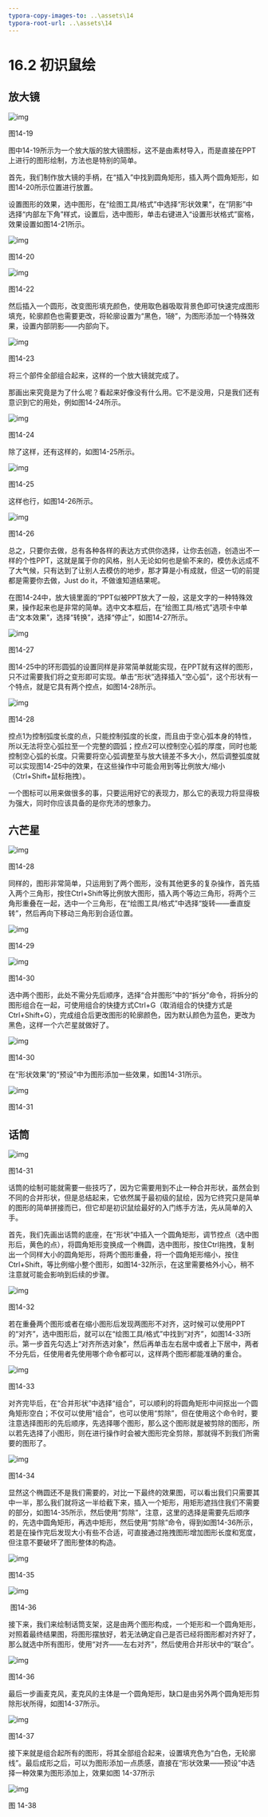 ```yaml
---
typora-copy-images-to: ..\assets\14
typora-root-url: ..\assets\14
---
```


# 16.2  初识鼠绘

## **放大镜**

![img](../../.gitbook/assets/image019%20%2812%29.jpg)

图14-19

图中14-19所示为一个放大版的放大镜图标，这不是由素材导入，而是直接在PPT上进行的图形绘制，方法也是特别的简单。

首先，我们制作放大镜的手柄，在“插入”中找到圆角矩形，插入两个圆角矩形，如图14-20所示位置进行放置。

设置图形的效果，选中图形，在“绘图工具/格式”中选择“形状效果”，在“阴影”中选择“内部左下角”样式，设置后，选中图形，单击右键进入“设置形状格式”窗格，效果设置如图14-21所示。

![img](../../.gitbook/assets/image020%20%282%29.jpg)

图14-20

![img](../../.gitbook/assets/image021%20%286%29.jpg)

图14-22

然后插入一个圆形，改变图形填充颜色，使用取色器吸取背景色即可快速完成图形填充，轮廓颜色也需要更改，将轮廓设置为“黑色，1磅”，为图形添加一个特殊效果，设置内部阴影——内部向下。

![img](../../.gitbook/assets/image022%20%281%29.jpg)

图14-23

将三个部件全部组合起来，这样的一个放大镜就完成了。

那画出来究竟是为了什么呢？看起来好像没有什么用。它不是没用，只是我们还有意识到它的用处，例如图14-24所示。

![img](../../.gitbook/assets/image023%20%2810%29.jpg)

图14-24

除了这样，还有这样的，如图14-25所示。

![img](../../.gitbook/assets/image024%20%281%29.jpg)

图14-25

这样也行，如图14-26所示。

![img](../../.gitbook/assets/image025.jpg)

图14-26

总之，只要你去做，总有各种各样的表达方式供你选择，让你去创造，创造出不一样的个性PPT，这就是属于你的风格，别人无论如何也是偷不来的，模仿永远成不了大气候，只有达到了让别人去模仿的地步，那才算是小有成就，但这一切的前提都是需要你去做，Just do it，不做谁知道结果呢。

在图14-24中，放大镜里面的“PPT似被PPT放大了一般，这是文字的一种特殊效果，操作起来也是非常的简单。选中文本框后，在“绘图工具/格式”选项卡中单击“文本效果”，选择“转换”，选择“停止”，如图14-27所示。

![img](../../.gitbook/assets/image026.png)

图14-27

图14-25中的环形圆弧的设置同样是非常简单就能实现，在PPT就有这样的图形，只不过需要我们将之变形即可实现。单击“形状”选择插入“空心弧”，这个形状有一个特点，就是它具有两个控点，如图14-28所示。

![img](../../.gitbook/assets/image027%20%287%29.jpg)

图14-28

控点1为控制弧度长度的点，只能控制弧度的长度，而且由于空心弧本身的特性，所以无法将空心弧拉至一个完整的圆弧；控点2可以控制空心弧的厚度，同时也能控制空心弧的长度。只需要将空心弧调整至与放大镜差不多大小，然后调整弧度就可以实现图14-25中的效果，在这些操作中可能会用到等比例放大/缩小（Ctrl+Shift+鼠标拖拽）。

一个图标可以用来做很多的事，只要运用好它的表现力，那么它的表现力将显得极为强大，同时你应该具备的是你充沛的想象力。

## **六芒星**

![img](../../.gitbook/assets/image028%20%284%29.jpg)

图14-28

同样的，图形非常简单，只运用到了两个图形，没有其他更多的复杂操作，首先插入两个三角形，按住Ctrl+Shift等比例放大图形，插入两个等边三角形，将两个三角形重叠在一起，选中一个三角形，在“绘图工具/格式”中选择“旋转——垂直旋转”，然后再向下移动三角形到合适位置。

![img](../../.gitbook/assets/image029%20%284%29.jpg)

图14-29

![img](../../.gitbook/assets/image030%20%283%29.jpg)

图14-30

选中两个图形，此处不需分先后顺序，选择“合并图形”中的“拆分”命令，将拆分的图形组合在一起，可使用组合的快捷方式Ctrl+G（取消组合的快捷方式是Ctrl+Shift+G），完成组合后更改图形的轮廓颜色，因为默认颜色为蓝色，更改为黑色，这样一个六芒星就做好了。

![img](../../.gitbook/assets/image031%20%284%29.jpg)

图14-30

在“形状效果”的“预设”中为图形添加一些效果，如图14-31所示。

![img](../../.gitbook/assets/image032%20%2816%29.jpg)

图14-31

## **话筒**

![img](../../.gitbook/assets/image033%20%288%29.jpg)

图14-31

话筒的绘制可能就需要一些技巧了，因为它需要用到不止一种合并形状，虽然会到不同的合并形状，但是总结起来，它依然属于最初级的鼠绘，因为它终究只是简单的图形的简单拼接而已，但它却是初识鼠绘最好的入门练手方法，先从简单的入手。

首先，我们先画出话筒的底座，在“形状”中插入一个圆角矩形，调节控点（选中图形后，黄色的点），将圆角矩形变换成一个椭圆，选中图形，按住Ctrl拖拽，复制出一个同样大小的圆角矩形，将两个图形重叠，将一个圆角矩形缩小，按住Ctrl+Shift，等比例缩小整个图形，如图14-32所示，在这里需要格外小心，稍不注意就可能会影响到后续的步骤。

![img](../../.gitbook/assets/image034%20%287%29.jpg)

图14-32

若在重叠两个图形或者在缩小图形后发现两图形不对齐，这时候可以使用PPT的“对齐”，选中图形后，就可以在“绘图工具/格式”中找到“对齐”，如图14-33所示。第一步首先勾选上“对齐所选对象”，然后再单击左右居中或者上下居中，两者不分先后，任使用者先使用哪个命令都可以，这样两个图形都能准确的重合。

![img](../../.gitbook/assets/image035.png)

图14-33

对齐完毕后，在“合并形状”中选择“组合”，可以顺利的将圆角矩形中间抠出一个圆角矩形空白；不仅可以使用“组合”，也可以使用“剪除”，但在使用这个命令时，要注意选择图形的先后顺序，先选择哪个图形，那么这个图形就是被剪除的图形，所以若先选择了小图形，则在进行操作时会被大图形完全剪除，那就得不到我们所需要的图形了。

![img](../../.gitbook/assets/image036%20%285%29.jpg)

图14-34

显然这个椭圆还不是我们需要的，对比一下最终的效果图，可以看出我们只需要其中一半，那么我们就将这一半给截下来，插入一个矩形，用矩形遮挡住我们不需要的部分，如图14-35所示，然后使用“剪除”，注意，这里的选择是需要先后顺序的，先选中圆角矩形，再选中矩形，然后使用“剪除”命令，得到如图14-36所示，若是在操作完后发现大小有些不合适，可直接通过拖拽图形增加图形长度和宽度，但注意不要破坏了图形整体的构造。

![img](../../.gitbook/assets/image037%20%281%29.jpg)

图14-35

![img](../../.gitbook/assets/image038%20%2811%29.jpg)

​ 图14-36

接下来，我们来绘制话筒支架，这是由两个图形构成，一个矩形和一个圆角矩形，对照着最终结果图，将图形摆放好，若无法确定自己是否已经将图形都对齐好了，那么就选中所有图形，使用“对齐——左右对齐”，然后使用合并形状中的“联合”。

![img](../../.gitbook/assets/image039%20%288%29.jpg)

图14-36

最后一步画麦克风，麦克风的主体是一个圆角矩形，缺口是由另外两个圆角矩形剪除形状所得，如图14-37所示。

![img](../../.gitbook/assets/image040%20%284%29.jpg)

图14-37

接下来就是组合起所有的图形，将其全部组合起来，设置填充色为“白色，无轮廓线”。最后成形之后，可以为图形添加一点质感，直接在“形状效果——预设”中选择一种效果为图形添加上，效果如图 14-37所示

![img](../../.gitbook/assets/image041%20%289%29.jpg)

图 14-38

